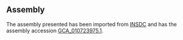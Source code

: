 
Assembly
--------

The assembly presented has been imported from 
[INSDC](http://www.insdc.org) and has the assembly accession
[GCA\_010723975.1](http://www.ebi.ac.uk/ena/data/view/GCA_010723975.1).

